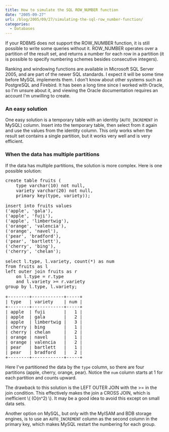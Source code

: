 ```yaml
---
title: How to simulate the SQL ROW_NUMBER function
date: "2005-09-27"
url: /blog/2005/09/27/simulating-the-sql-row_number-function/
categories:
  - Databases
---
```

If your RDBMS does not support the ROW\_NUMBER function, it is still possible to write some queries without it. ROW\_NUMBER operates over a partition of the result set, and returns a number for each row in a partition (it is possible to specify numbering schemes besides consecutive integers).

Ranking and windowing functions are available in Microsoft SQL Server 2005, and are part of the newer SQL standards. I expect it will be some time before MySQL implements them. I don't know about other systems such as PostgreSQL and Firebird. It has been a long time since I worked with Oracle, so I'm unsure about it, and viewing the Oracle documentation requires an account I'm unwilling to create.

### An easy solution

One easy solution is a temporary table with an identity (`AUTO_INCREMENT` in MySQL) column. Insert into the temporary table, then select from it again and use the values from the identity column. This only works when the result set contains a single partition, but it works very well and is very efficient.

### When the data has multiple partitions

If the data has multiple partitions, the solution is more complex. Here is one possible solution:

<pre>create table fruits (
    type varchar(10) not null,
    variety varchar(20) not null,
    primary key(type, variety));

insert into fruits values
('apple', 'gala'),
('apple', 'fuji'),
('apple', 'limbertwig'),
('orange', 'valencia'),
('orange', 'navel'),
('pear', 'bradford'),
('pear', 'bartlett'),
('cherry', 'bing'),
('cherry', 'chelan');

select l.type, l.variety, count(*) as num
from fruits as l
left outer join fruits as r
    on l.type = r.type
    and l.variety &gt;= r.variety
group by l.type, l.variety;

+--------+------------+-----+
| type   | variety    | num |
+--------+------------+-----+
| apple  | fuji       |   1 |
| apple  | gala       |   2 |
| apple  | limbertwig |   3 |
| cherry | bing       |   1 |
| cherry | chelan     |   2 |
| orange | navel      |   1 |
| orange | valencia   |   2 |
| pear   | bartlett   |   1 |
| pear   | bradford   |   2 |
+--------+------------+-----+</pre>

Here I've partitioned the data by the `type` column, so there are four partitions (apple, cherry, orange, pear). Notice the `num` column starts at 1 for each partition and counts upward.

The drawback to this solution is the LEFT OUTER JOIN with the >= in the join condition. This effectively makes the join a CROSS JOIN, which is inefficient \\( (O(n^2) \\). It may be a good idea to avoid this except on small data sets.

Another option on MySQL, but only with the MyISAM and BDB storage engines, is to use an `AUTO_INCREMENT` column as the second column in the primary key, which makes MySQL restart the numbering for each group.


